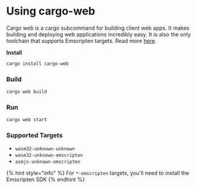 # Using cargo-web

Cargo web is a cargo subcommand for building client web apps. It makes building and deploying web applications incredibly easy. It is also the only toolchain that supports Emscripten targets. Read more [here](https://github.com/koute/cargo-web).

**Install**

```bash
cargo install cargo-web
```

### Build

```bash
cargo web build
```

### Run

```bash
cargo web start
```

### Supported Targets

* `wasm32-unknown-unknown`
* `wasm32-unknown-emscripten`
* `asmjs-unknown-emscripten`

{% hint style="info" %}
For `*-emscripten` targets, you'll need to install the Emscripten SDK
{% endhint %}

